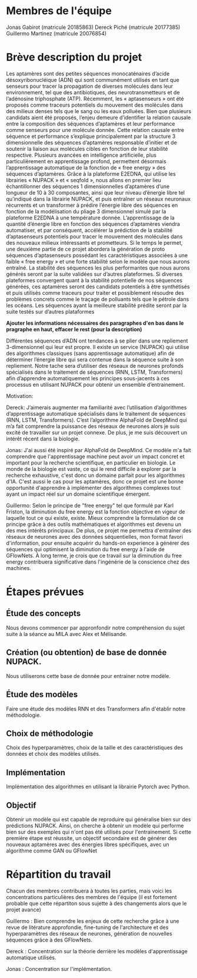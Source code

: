 # Membres de l'équipe
Jonas Gabirot (matricule 20185863)
Dereck Piché (matricule 20177385)
Guillermo Martinez (matricule 20076854)


# Brève description du projet

Les aptamères sont des petites séquences monocaténaires d’acide désoxyribonucléique (ADN) qui sont communément utilisés en tant que senseurs pour tracer la propagation de diverses molécules dans leur environnement, tel que des antibiotiques, des neurotransmetteurs et de l’adénosine triphosphate (ATP). Récemment, les « aptasenseurs » ont été proposés comme traceurs potentiels du mouvement des molécules dans des milieux denses tels que le sang ou les eaux polluées. Bien que plusieurs candidats aient été proposés, l’enjeu demeure d’identifier la relation causale entre la composition des séquences d’aptamères et leur performance comme senseurs pour une molécule donnée. Cette relation causale entre séquence et performance s’explique principalement par la structure 3 dimensionnelle des séquences d’aptamères responsable d’initier et de soutenir la liaison aux molécules cibles en fonction de leur stabilité respective.
Plusieurs avancées en intelligence artificielle, plus particulièrement en apprentissage profond, permettent désormais l’apprentissage automatique de la fonction de « free energy » des séquences d’aptamères. Grâce à la plateforme E2EDNA, qui utilise les librairies « NUPACK » et « seqfold », nous allons en premier lieu échantillonner des séquences 1 dimensionnelles d’aptamères d’une longueur de 10 à 30 composantes, ainsi que leur niveau d’énergie libre tel qu’indiqué dans la librairie NUPACK, et puis entraîner un réseaux neuronaux récurrents et un transformer à prédire l’énergie libre des séquences en fonction de la modélisation du pliage 3 dimensionnel simulé par la plateforme E2EDNA à une température donnée. 
L’apprentissage de la quantité d’énergie libre en fonction des séquences d’aptamères viendra automatiser, et par conséquent, accélérer la prédiction de la stabilité d’aptasenseurs potentiels pour tracer le mouvement des molécules dans des nouveaux milieux intéressants et prometteurs.
Si le temps le permet, une deuxième partie de ce projet abordera la génération de proto séquences d’aptasenseurs possédant les caractéristiques associées à une faible « free energy » et une forte stabilité selon le modèle que nous aurons entraîné. La stabilité des séquences les plus performantes que nous aurons générés seront par la suite validées sur d’autres plateformes. Si diverses plateformes convergent quant à la stabilité potentielle de nos séquences générées, ces aptamères seront des candidats potentiels à être synthétisés et puis utilisés comme traceurs pour traiter et possiblement résoudre des problèmes concrets comme le traçage de polluants tels que le pétrole dans les océans. 
Les séquences ayant la meilleure stabilité prédite seront par la suite testés sur d’autres plataformes  

**Ajouter les informations nécessaires des paragraphes d'en bas dans le pragraphe en haut, effacer le rest (pour la description)**

Différentes séquences d’ADN ont tendances à se plier dans une repliement 3-dimensionnel
qui leur est propre. Il existe un service (NUPACK) qui utilise des algorithmes classiques (sans apprentissage automatique)
afin de déterminer l’énergie libre qui sera contenue dans la séquence suite à son repliement. Notre tache sera d’utiliser 
des réseaux de neurones profonds spécialisés dans le traitement de séquences (RNN, LSTM, Transformers) afin d’apprendre 
automatiquement les principes sous-jacents à ces processus en utilisant NUPACK pour obtenir un ensemble d’entrainement. 

Motivation:

Dereck: J’aimerais augmenter ma familiarité avec l’utilisation d’algorithmes d’apprentissage
automatique spécialisés dans le traitement de séquences (RNN, LSTM, Transformers). 
C’est l’algorithme AlphaFold de DeepMind qui m’a fait comprendre la puissance des réseaux de neurones alors 
je suis excité de travailler sur un projet connexe. De plus, je me suis découvert un intérêt récent dans la biologie.

Jonas: J'ai aussi été inspiré par AlphaFold de DeepMind. Ce modèle m'a fait comprendre que l'apprentissage machine peut avoir un impact concret et important pour la recherche scientifique, en particulier en biologie. Le monde de la biologie est vaste, ce qui le rend difficile à explorer par la recherche exhaustive, c'est donc un domaine parfait pour les algorithmes d'IA. C'est aussi le cas pour les aptamères, donc ce projet est une bonne opportunité d'apprendre à implémenter des algorithmes complexes tout ayant un impact réel sur un domaine scientifique émergent.

Guillermo: Selon le principe de "free energy" tel que formulé par Karl Friston, la diminution du free energy est la fonction objective en vigeur de laquelle tout ce qui existe, existe. Mieux comprendre la formulation de ce principe grâce à des outils mathématiques et algorithmes est devenu un des mes intérêts principaux. De plus, ce projet me permettra d'entraîner des réseaux de neurones avec des données séquentielles, mon format favori d'information, pour ensuite acquérir du hands-on experience à générer des séquences qui optimisent la diminution du free energy à l'aide de GFlowNets. À long terme, je crois que ce travail sur la diminution du free energy contribuera significative dans l'ingénérie de la conscience chez des machines. 

# Étapes prévues
## Étude des concepts
Nous devons commencer par appronfondir notre compréhension du sujet suite à la séance au MILA avec Alex et Mélisande.
## Création (ou obtention) de base de donnée NUPACK.
Nous utiliserons cette base de donnée pour entrainer
notre modèle.
## Étude des modèles
Faire une étude des modèles RNN et des Transformers afin d'établir notre méthodologie.
## Choix de méthodologie
Choix des hyperparamètres, choix de la taille et des caractéristiques des données et choix des modèles utilisés.

## Implémentation
Implémentation des algorithmes en utilisant la librairie 
Pytorch avec Python.

## Objectif 
Obtenir un modèle qui est capable de reproduire qui généralise bien sur des prédictions NUPACK. Ainsi, on cherche à obtenir un modèle qui performe bien sur des 
exemples qui n'ont pas été utilisés pour l'entrainement.
Si cette première étape est réussite, un objectif secondaire est de générer des nouveaux aptamères avec des énergies libres spécifiques, avec un algorithme comme GAN ou GFlowNet


# Répartition du travail
Chacun des membres contribuera à toutes les parties, mais 
voici les concentrations particulières des membres de l'équipe (il est fortement probable que cette répartiton sous sujette à des changements alors que le projet avance)

Guillermo : Bien comprendre les enjeux de cette recherche grâce à une revue de litérature approfondie, fine-tuning de l'architecture et des hyperparamètres des réseaux de neurones, génération de nouvelles séquences grâce à des GFlowNets. 

Dereck : 
Concentration sur la théorie derrière les modèles d'apprentissage automatique utilisés.

Jonas : 
Concentration sur l'implémentation.

